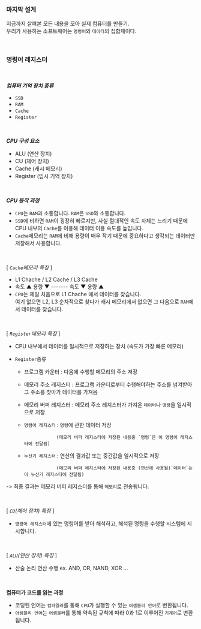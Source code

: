 ### 마지막 설계

지금까지 살펴본 모든 내용을 모아 실제 컴퓨터를 만들기.   
우리가 사용하는 소프트웨어는 `명령어`와 `데이터`의 집합체이다.

<br/>

### 명령어 레지스터

<br/>

<b>*컴퓨터 기억 장치 종류*</b>

- `SSD`
- `RAM`
- `Cache`
- `Register`

<br/>

<b>*CPU 구성 요소*</b>

- ALU (연산 장치)
- CU (제어 장치)
- Cache (캐시 메모리)
- Register (임시 기억 장치)

<br/>

<b>*CPU 동작 과정*</b>

- `CPU`는 `RAM`과 소통합니다. `RAM`은 `SSD`와 소통합니다.
- `SSD`에 비하면 `RAM`이 굉장히 빠르지만, 사실 절대적인 속도 자체는 느리기 때문에 CPU 내부의 `Cache`를 이용해 데이터 이용 속도를 높입니다.
- `Cache`메모리는 `RAM`에 비해 용량이 매우 작기 때문에 중요하다고 생각되는 데이터만 저장해서 사용합니다.

<br/>

[ *`Cache`메모리 특징* ]

- L1 Chache / L2 Cache / L3 Cache
- 속도 ▲ 용량 ▼ ------- 속도 ▼ 용량 ▲
- `CPU`는 제일 처음으로 L1 Chache 에서 데이터를 찾습니다.   
   여기 없으면 L2, L3 순차적으로 찾다가 캐시 메모리에서 없으면 그 다음으로 `RAM`에서 데이터를 찾습니다.
   
<br/>

[ *`Register`메모리 특징* ]

- CPU 내부에서 데이터를 일시적으로 저장하는 장치 (속도가 가장 빠른 메모리)
- `Register`종류   

   - 프로그램 카운터 : 다음에 수행할 메모리의 주소 저장   
   - 메모리 주소 레지스터 : 프로그램 카운터로부터 수행해야하는 주소를 넘겨받아 그 주소를 찾아가 데이터를 가져옴   
   - 메모리 버퍼 레지스터 : 메모리 주소 레지스터가 가져온 `데이터`나 `명령`을 일시적으로 저장   
   - `명령어 레지스터` : `명령`에 관한 데이터 저장    
   
                     (메모리 버퍼 레지스터에 저장된 내용중 `명령`은 이 명령어 레지스터에 전달됨)   
                     
   - `누산기 레지스터` : 연산의 결과값 또는 중간값을 일시적으로 저장   
   
                     (메모리 버퍼 레지스터에 저장된 내용중 (연산에 사용될)`데이터`는 이 누산기 레지스터에 전달됨)    

-> 최종 결과는 메모리 버퍼 레지스터를 통해 `메모리`로 전송됩니다.

<br/>

[ *`CU`(제어 장치) 특징* ]

- `명령어 레지스터`에 있는 명령어를 받아 해석하고, 해석된 명령을 수행할 시스템에 지시합니다.

<br/>

[ *`ALU`(연산 장치) 특징* ]

- 산술 논리 연산 수행 ex. AND, OR, NAND, XOR ...

<br/>

<b>컴퓨터가 코드를 읽는 과정</b>

- 코딩된 언어는 `컴파일러`를 통해 `CPU`가 실행할 수 있는 `어셈블리 언어`로 변환됩니다.
- `어셈블리 언어`는 `어셈블러`를 통해 약속된 규칙에 따라 0과 1로 이루어진 `기계어`로 변환됩니다.
